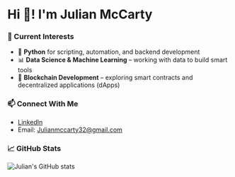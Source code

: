 # Hi 👋! I'm Julian McCarty 

### 🔭 Current Interests
- 🐍 **Python** for scripting, automation, and backend development
- 📊 **Data Science & Machine Learning** – working with data to build smart tools
- 🔗 **Blockchain Development** – exploring smart contracts and decentralized applications (dApps)

### 📫 Connect With Me
- [LinkedIn](https://www.linkedin.com/in/julian-mccarty-a34380291/)
- Email: Julianmccarty32@gmail.com

### 📈 GitHub Stats

![Julian's GitHub stats](https://github-readme-stats.vercel.app/api?username=your-CourtKingJuJu&show_icons=true&theme=tokyonight)





<!--
**CourtKingJuJu/CourtKingJuJu** is a ✨ _special_ ✨ repository because its `README.md` (this file) appears on your GitHub profile.

Here are some ideas to get you started:

- 🔭 I’m currently working on ...
- 🌱 I’m currently learning ...
- 👯 I’m looking to collaborate on ...
- 🤔 I’m looking for help with ...
- 💬 Ask me about ...
- 📫 How to reach me: ...
- 😄 Pronouns: ...
- ⚡ Fun fact: ...
-->
